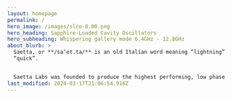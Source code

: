 ```yaml
---
layout: homepage
permalink: /
hero_image: /images/slco-8.00.png
hero_heading: Sapphire-Loaded Cavity Oscillators
hero_subheading: Whispering gallery mode 6.4GHz - 12.8GHz
about_blurb: >
  Saetta, or **/sa’et.ta/** is an old Italian word meaning “lightning” or
  “quick”.


  Saetta Labs was founded to produce the highest performing, low phase noise microwave oscillators. The core technology is based on whispering gallery mode sapphire loaded cavity (SLC). The company’s goal is to bring this technology from the physics lab to the microwave systems designer and to extend the use of the technology to more mainstream applications, such as radar, calibration, measurement, communications.
last_modified: 2024-03-17T21:06:54.916Z
---
```

